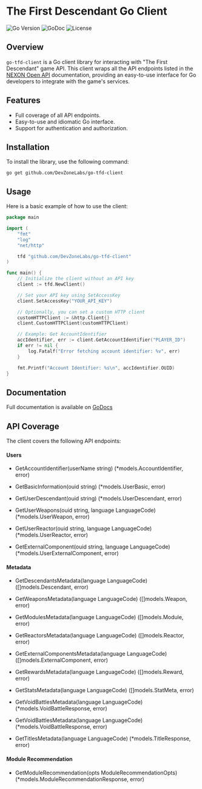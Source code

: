 # The First Descendant Go Client

![Go Version](https://img.shields.io/badge/go-%3E=1.16-blue) 
![GoDoc](https://pkg.go.dev/badge/github.com/DevZoneLabs/go-tfd-client)
![License](https://img.shields.io/github/license/DevZoneLabs/go-tfd-client) 

## Overview

`go-tfd-client` is a Go client library for interacting with "The First Descendant" game API. This client wraps all the API endpoints listed in the [NEXON Open API](https://openapi.nexon.com/game/tfd/?id=21) documentation, providing an easy-to-use interface for Go developers to integrate with the game's services.

## Features

- Full coverage of all API endpoints.
- Easy-to-use and idiomatic Go interface.
- Support for authentication and authorization.

## Installation

To install the library, use the following command:

```shell
go get github.com/DevZoneLabs/go-tfd-client
```

## Usage

Here is a basic example of how to use the client:

```go
package main

import (
    "fmt"
    "log"
    "net/http"

    tfd "github.com/DevZoneLabs/go-tfd-client"
)

func main() {
    // Initialize the client without an API key
    client := tfd.NewClient()

    // Set your API key using SetAccessKey
    client.SetAccessKey("YOUR_API_KEY")

    // Optionally, you can set a custom HTTP client
    customHTTPClient := &http.Client{}
    client.CustomHTTPClient(customHTTPClient)

    // Example: Get AccountIdentifier
    accIdentifier, err := client.GetAccountIdentifier("PLAYER_ID")
    if err != nil {
        log.Fatalf("Error fetching account identifier: %v", err)
    }

    fmt.Printf("Account Identifier: %s\n", accIdentifier.OUID)
}
```

## Documentation

Full documentation is available on [GoDocs](https://pkg.go.dev/github.com/DevZoneLabs/go-tfd-client)

## API Coverage

The client covers the following API endpoints:

#### Users

- GetAccountIdentifier(userName string) (\*models.AccountIdentifier, error)

- GetBasicInformation(ouid string) (\*models.UserBasic, error)

- GetUserDescendant(ouid string) (\*models.UserDescendant, error)

- GetUserWeapons(ouid string, language LanguageCode) (\*models.UserWeapon, error)

- GetUserReactor(ouid string, language LanguageCode) (\*models.UserReactor, error)

- GetExternalComponent(ouid string, language LanguageCode) (\*models.UserExternalComponent, error)

#### Metadata

- GetDescendantsMetadata(language LanguageCode) ([]models.Descendant, error)

- GetWeaponsMetadata(language LanguageCode) ([]models.Weapon, error)

- GetModulesMetadata(language LanguageCode) ([]models.Module, error)

- GetReactorsMetadata(language LanguageCode) ([]models.Reactor, error)

- GetExternalComponentsMetadata(language LanguageCode) ([]models.ExternalComponent, error)

- GetRewardsMetadata(language LanguageCode) ([]models.Reward, error)

- GetStatsMetadata(language LanguageCode) ([]models.StatMeta, error)

- GetVoidBattlesMetadata(language LanguageCode) (\*models.VoidBattleResponse, error)

- GetVoidBattlesMetadata(language LanguageCode) (\*models.VoidBattleResponse, error)

- GetTitlesMetadata(language LanguageCode) (\*models.TitleResponse, error)

#### Module Recommendation

- GetModuleRecommendation(opts ModuleRecommendationOpts) (\*models.ModuleRecommendationResponse, error)
